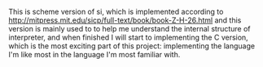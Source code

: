 This is scheme version of si, which is implemented according to
http://mitpress.mit.edu/sicp/full-text/book/book-Z-H-26.html and this
version is mainly used to to help me understand the internal structure of
interpreter, and when finished I will start to implementing the C version,
which is the most exciting part of this project: implementing the language
I'm like most in the language I'm most familiar with.
